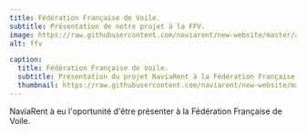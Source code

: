 ```yaml
---
title: Fédération Française de Voile.
subtitle: Présentation de notre projet à la FFV.
image: https://raw.githubusercontent.com/naviarent/new-website/master/assets/img/portfolio/ffv_thumbnail.jpg
alt: ffv

caption:
  title: Fédération Française de Voile.
  subtitle: Présentation du projet NaviaRent à la Fédération Française de Voile.
  thumbnail: https://raw.githubusercontent.com/naviarent/new-website/master/assets/img/portfolio/ffv.jpg
---
```

NaviaRent à eu l'oportunité d'être présenter à la Fédération Française de Voile.

<!-- {:.list-inline}
- Date: January 2017
- Client: Explore
- Category: Graphic Design
 -->
